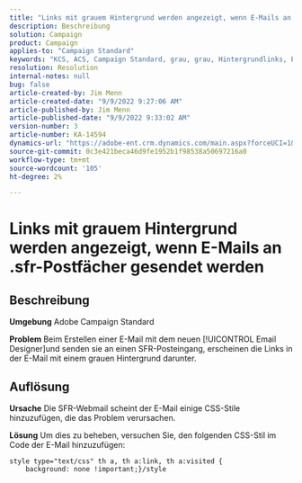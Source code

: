 ```yaml
---
title: "Links mit grauem Hintergrund werden angezeigt, wenn E-Mails an .sfr-Postfächer gesendet werden."
description: Beschreibung
solution: Campaign
product: Campaign
applies-to: "Campaign Standard"
keywords: "KCS, ACS, Campaign Standard, grau, grau, Hintergrundlinks, E-Mail, .sfr-Postfächer, Email Designer"
resolution: Resolution
internal-notes: null
bug: false
article-created-by: Jim Menn
article-created-date: "9/9/2022 9:27:06 AM"
article-published-by: Jim Menn
article-published-date: "9/9/2022 9:33:02 AM"
version-number: 3
article-number: KA-14594
dynamics-url: "https://adobe-ent.crm.dynamics.com/main.aspx?forceUCI=1&pagetype=entityrecord&etn=knowledgearticle&id=ad383a90-2130-ed11-9db1-0022480866ad"
source-git-commit: 0c3e421beca46d9fe1952b1f98538a50697216a0
workflow-type: tm+mt
source-wordcount: '105'
ht-degree: 2%

---
```


# Links mit grauem Hintergrund werden angezeigt, wenn E-Mails an .sfr-Postfächer gesendet werden

## Beschreibung


<b>Umgebung</b>
Adobe Campaign Standard

<b>Problem</b>
Beim Erstellen einer E-Mail mit dem neuen [!UICONTROL Email Designer]und senden sie an einen SFR-Posteingang, erscheinen die Links in der E-Mail mit einem grauen Hintergrund darunter.


## Auflösung


<b>Ursache</b>
Die SFR-Webmail scheint der E-Mail einige CSS-Stile hinzuzufügen, die das Problem verursachen.

<b>Lösung</b>
Um dies zu beheben, versuchen Sie, den folgenden CSS-Stil im Code der E-Mail hinzuzufügen:


```
style type="text/css" th a, th a:link, th a:visited {
    background: none !important;}/style
```

